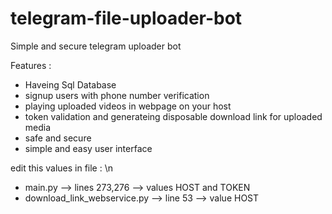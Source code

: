 # telegram-file-uploader-bot

Simple and secure telegram uploader bot 

Features : 
- Haveing Sql Database
- signup users with phone number verification
- playing uploaded videos in webpage on your host
- token validation and generateing disposable download link for uploaded media 
- safe and secure
- simple and easy user interface

edit this values in file : \n
- main.py --> lines 273,276 --> values HOST and TOKEN
- download_link_webservice.py --> line 53 --> value HOST
